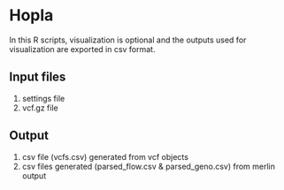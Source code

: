 # Hopla

In this R scripts, visualization is optional and the outputs used for visualization are exported in csv format.

## Input files

1. settings file
2. vcf.gz file

## Output

1. csv file (vcfs.csv) generated from vcf objects
2. csv files generated (parsed_flow.csv & parsed_geno.csv) from merlin output
